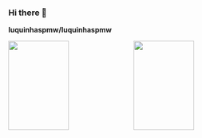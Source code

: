 ### Hi there 👋


**luquinhaspmw/luquinhaspmw**

<div>
    <img height="180em" width="49%" src="https://github-readme-stats.vercel.app/api?username=luquinhaspmw&count_private=true&show_icons=true&theme=dark" />       <img height="180em" width="49%" src="https://github-readme-stats.vercel.app/api/top-langs/?username=luquinhaspmw&layout=compact&theme=dark&show_icons=true&langs_count=16"/>
</div>
